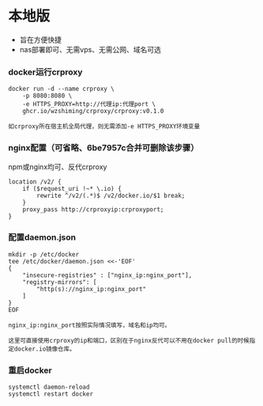 # 本地版

- 旨在方便快捷
- nas部署即可、无需vps、无需公网、域名可选

### docker运行crproxy
```
docker run -d --name crproxy \
    -p 8080:8080 \
    -e HTTPS_PROXY=http://代理ip:代理port \
    ghcr.io/wzshiming/crproxy/crproxy:v0.1.0
```
`如crproxy所在宿主机全局代理，则无需添加-e HTTPS_PROXY环境变量`

### nginx配置（可省略、6be7957c合并可删除该步骤）
npm或nginx均可、反代crproxy
```
location /v2/ {
    if ($request_uri !~* \.io) {
        rewrite ^/v2/(.*)$ /v2/docker.io/$1 break;
    }
    proxy_pass http://crproxyip:crproxyport;
}
```

### 配置daemon.json
```
mkdir -p /etc/docker
tee /etc/docker/daemon.json <<-'EOF'
{
    "insecure-registries" : ["nginx_ip:nginx_port"],
    "registry-mirrors": [
        "http(s)://nginx_ip:nginx_port"
    ]
}
EOF
```
`nginx_ip:nginx_port按照实际情况填写，域名和ip均可。`

`这里可直接使用crproxy的ip和端口，区别在于nginx反代可以不用在docker pull的时候指定docker.io镜像仓库。`

### 重启docker
```
systemctl daemon-reload
systemctl restart docker
```